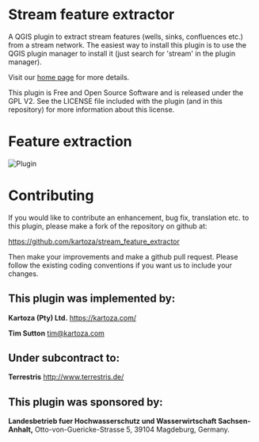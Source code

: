 # Stream feature extractor

A QGIS plugin to extract stream features (wells, sinks, confluences etc.)
from a stream network. The easiest way to install this plugin is to use
the QGIS plugin manager to install it (just search for 'stream' in the
plugin manager).


Visit our [home page](https://github.com/kartoza/stream_feature_extractor) for more details.

This plugin is Free and Open Source Software and is released under the GPL V2.
See the LICENSE file included with the plugin (and in this repository) for
more information about this license.

# Feature extraction


![Plugin](https://github.com/kartoza/stream_feature_extractor/help/source/static/branch.png)



# Contributing

If you would like to contribute an enhancement, bug fix, translation etc. to
this plugin, please make a fork of the repository on github at:

https://github.com/kartoza/stream_feature_extractor

Then make your improvements and make a github pull request. Please follow
the existing coding conventions if you want us to include your changes.

## This plugin was implemented by:

**Kartoza (Pty) Ltd.**
https://kartoza.com/

**Tim Sutton**
tim@kartoza.com

## Under subcontract to:

**Terrestris**
http://www.terrestris.de/

## This plugin was sponsored by:

**Landesbetrieb fuer Hochwasserschutz und Wasserwirtschaft Sachsen-Anhalt,**
Otto-von-Guericke-Strasse 5,
39104
Magdeburg, Germany.

